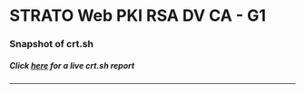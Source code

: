 # STRATO Web PKI RSA DV CA - G1
### Snapshot of crt.sh
##### Click [here](https://crt.sh/?q=A3EC7D8BBB8B9F99287BCA4CAC67A46501D54324ACB6A0781514EDD511B19EBE) for a live crt.sh report

---
